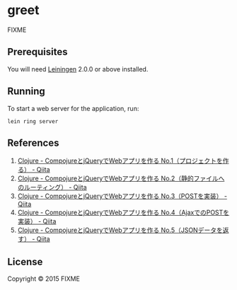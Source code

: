 # greet

FIXME

## Prerequisites

You will need [Leiningen][] 2.0.0 or above installed.

[leiningen]: https://github.com/technomancy/leiningen

## Running

To start a web server for the application, run:

    lein ring server

## References

1. [Clojure - CompojureとjQueryでWebアプリを作る No.1（プロジェクトを作る） - Qiita](http://qiita.com/oicawa/items/293eb3ea874adcee497b)
2. [Clojure - CompojureとjQueryでWebアプリを作る No.2（静的ファイルへのルーティング） - Qiita](http://qiita.com/oicawa/items/6bf4e685a3f1cfbc1ff0)
3. [Clojure - CompojureとjQueryでWebアプリを作る No.3（POSTを実装） - Qiita](http://qiita.com/oicawa/items/35d94c35b190d90074f8)
4. [Clojure - CompojureとjQueryでWebアプリを作る No.4（AjaxでのPOSTを実装） - Qiita](http://qiita.com/oicawa/items/8a14d3633a7d981ee7a0)
5. [Clojure - CompojureとjQueryでWebアプリを作る No.5（JSONデータを返す） - Qiita](http://qiita.com/oicawa/items/36c8ec7a9c82784c32cd)

## License

Copyright © 2015 FIXME
